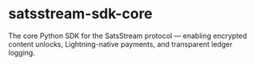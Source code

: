 # satsstream-sdk-core

The core Python SDK for the SatsStream protocol — enabling encrypted content unlocks, Lightning-native payments, and transparent ledger logging.
